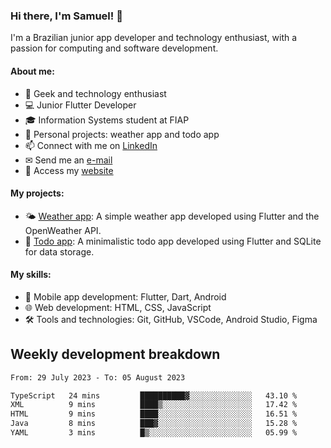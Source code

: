 ### Hi there, I'm Samuel! 👋

I'm a Brazilian junior app developer and technology enthusiast, with a passion for computing and software development.

#### About me:

- 🌟 Geek and technology enthusiast
- 💻 Junior Flutter Developer
- 🎓 Information Systems student at FIAP
- 🔭 Personal projects: weather app and todo app
- 📫 Connect with me on [LinkedIn](https://www.linkedin.com/in/samuel-s-marques/)
- ✉ Send me an [e-mail](mailto:samuel.s.marques@protonmail.com)
- 🔗 Access my [website](https://samuel-marques.me/)

#### My projects:

- 🌤️ [Weather app](https://github.com/samuel-s-marques/weather-app): A simple weather app developed using Flutter and the OpenWeather API.
- 📝 [Todo app](https://github.com/samuel-s-marques/todo-app): A minimalistic todo app developed using Flutter and SQLite for data storage.

#### My skills:

- 📱 Mobile app development: Flutter, Dart, Android
- 🌐 Web development: HTML, CSS, JavaScript
- 🛠️ Tools and technologies: Git, GitHub, VSCode, Android Studio, Figma

## Weekly development breakdown
<!--START_SECTION:waka-->

```txt
From: 29 July 2023 - To: 05 August 2023

TypeScript   24 mins         ██████████▓░░░░░░░░░░░░░░   43.10 %
XML          9 mins          ████▒░░░░░░░░░░░░░░░░░░░░   17.42 %
HTML         9 mins          ████░░░░░░░░░░░░░░░░░░░░░   16.51 %
Java         8 mins          ███▓░░░░░░░░░░░░░░░░░░░░░   15.28 %
YAML         3 mins          █▒░░░░░░░░░░░░░░░░░░░░░░░   05.99 %
```

<!--END_SECTION:waka-->
